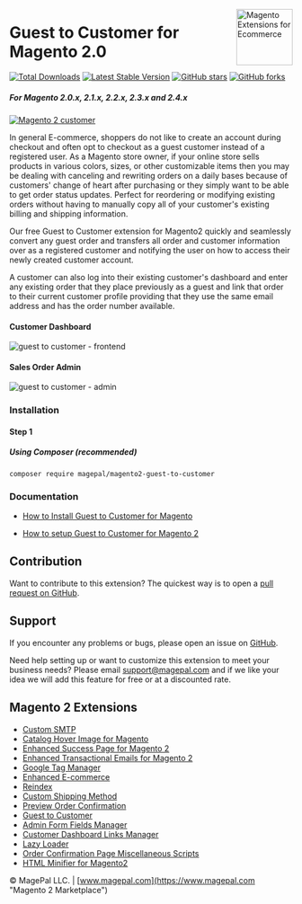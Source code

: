 <a href="https://www.magepal.com" title="Magento 2.0 Extensions" ><img src="https://image.ibb.co/dHBkYH/Magepal_logo.png" width="100" align="right" alt="Magento Extensions for Ecommerce" /></a>

# Guest to Customer for Magento 2.0


[![Total Downloads](https://poser.pugx.org/magepal/magento2-guest-to-customer/downloads)](https://www.magepal.com/guest-to-customer.html)
[![Latest Stable Version](https://poser.pugx.org/magepal/magento2-guest-to-customer/v/stable)](https://www.magepal.com/guest-to-customer.html)
[![GitHub stars](https://img.shields.io/github/stars/magepal/magento2-guest-to-customer.svg)](https://www.magepal.com/guest-to-customer.html)
[![GitHub forks](https://img.shields.io/github/forks/magepal/magento2-guest-to-customer.svg)](https://www.magepal.com/guest-to-customer.html)

##### For Magento 2.0.x, 2.1.x, 2.2.x, 2.3.x and 2.4.x

<a href="https://www.magepal.com/magento2/extensions/guest-to-customer.html"><img src="https://www.magepal.com/media/catalog/product/g/u/guest-to-customer-magento.png" alt="Magento 2 customer" ></a>

In general E-commerce, shoppers do not like to create an account during checkout and often opt to checkout as a guest customer instead of a registered user. As a Magento store owner, if your online store sells products in various colors, sizes, or other customizable items then you may be dealing with canceling and rewriting orders on a daily bases because of customers' change of heart after purchasing or they simply want to be able to get order status updates. Perfect for reordering or modifying existing orders without having to manually copy all of your customer's existing billing and shipping information.

Our free Guest to Customer extension for Magento2 quickly and seamlessly convert any guest order and transfers all order and customer information over as a registered customer and notifying the user on how to access their newly created customer account.

A customer can also log into their existing customer's dashboard and enter any existing order that they place previously as a guest and link that order to their current customer profile providing that they use the same email address and has the order number available. 

#### Customer Dashboard
![guest to customer - frontend](https://image.ibb.co/d7qhfx/Customer_Dashboard_Guest_to_Customer_for_Magento2.gif)

#### Sales Order Admin
![guest to customer - admin](https://image.ibb.co/jeOPtH/Sales_Order_Admin_Guest_to_Customer_for_Magento2.gif)

### Installation

#### Step 1
##### Using Composer (recommended)

```
composer require magepal/magento2-guest-to-customer
```

### Documentation

 - [How to Install Guest to Customer for Magento](https://www.magepal.com/help/docs/guest-to-customer/#installation)

 - [How to setup Guest to Customer for Magento 2](https://www.magepal.com/help/docs/guest-to-customer/#configuration)

Contribution
---
Want to contribute to this extension? The quickest way is to open a [pull request on GitHub](https://help.github.com/articles/using-pull-requests).


Support
---
If you encounter any problems or bugs, please open an issue on [GitHub](https://github.com/magepal/magento2-guest-to-customer/issues).

Need help setting up or want to customize this extension to meet your business needs? Please email support@magepal.com and if we like your idea we will add this feature for free or at a discounted rate.

Magento 2 Extensions
---
- [Custom SMTP](https://www.magepal.com/magento2/extensions/custom-smtp.html)
- [Catalog Hover Image for Magento](https://www.magepal.com/magento2/extensions/catalog-hover-image-for-magento.html)
- [Enhanced Success Page for Magento 2](https://www.magepal.com/magento2/extensions/enhanced-success-page.html)
- [Enhanced Transactional Emails for Magento 2](https://www.magepal.com/magento2/extensions/enhanced-transactional-emails.html)
- [Google Tag Manager](https://www.magepal.com/magento2/extensions/google-tag-manager.html) 
- [Enhanced E-commerce](https://www.magepal.com/magento2/extensions/enhanced-ecommerce-for-google-tag-manager.html) 
- [Reindex](https://www.magepal.com/magento2/extensions/reindex.html) 
- [Custom Shipping Method](https://www.magepal.com/magento2/extensions/custom-shipping-rates-for-magento-2.html) 
- [Preview Order Confirmation](https://www.magepal.com/magento2/extensions/preview-order-confirmation-page-for-magento-2.html)
- [Guest to Customer](https://www.magepal.com/magento2/extensions/guest-to-customer.html) 
- [Admin Form Fields Manager](https://www.magepal.com/magento2/extensions/admin-form-fields-manager-for-magento-2.html) 
- [Customer Dashboard Links Manager](https://www.magepal.com/magento2/extensions/customer-dashboard-links-manager-for-magento-2.html) 
- [Lazy Loader](https://www.magepal.com/magento2/extensions/lazy-load.html) 
- [Order Confirmation Page Miscellaneous Scripts](https://www.magepal.com/magento2/extensions/order-confirmation-miscellaneous-scripts-for-magento-2.html)
- [HTML Minifier for Magento2](https://www.magepal.com/magento2/extensions/html-minifier.html)


© MagePal LLC. | [www.magepal.com](https://www.magepal.com "Magento 2 Marketplace")
